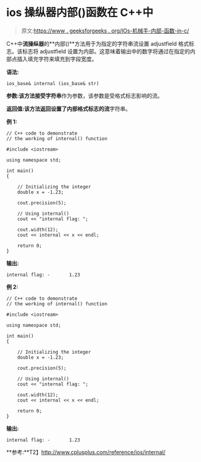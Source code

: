 # ios 操纵器内部()函数在 C++中

> 原文:[https://www . geeksforgeeks . org/IOs-机械手-内部-函数-in-c/](https://www.geeksforgeeks.org/ios-manipulators-internal-function-in-c/)

C++中**流操纵器**的**内部()**方法用于为指定的字符串流设置 adjustfield 格式标志。该标志将 adjustfield 设置为内部。这意味着输出中的数字将通过在指定的内部点插入填充字符来填充到字段宽度。

**语法:**

```
ios_base& internal (ios_base& str)

```

**参数:**该方法接受**字符串**作为参数，该参数是受格式标志影响的流。

**返回值:**该方法返回设置了内部格式标志的**流**字符串。

**例 1:**

```
// C++ code to demonstrate
// the working of internal() function

#include <iostream>

using namespace std;

int main()
{

    // Initializing the integer
    double x = -1.23;

    cout.precision(5);

    // Using internal()
    cout << "internal flag: ";

    cout.width(12);
    cout << internal << x << endl;

    return 0;
}
```

**输出:**

```
internal flag: -       1.23

```

**例 2:**

```
// C++ code to demonstrate
// the working of internal() function

#include <iostream>

using namespace std;

int main()
{

    // Initializing the integer
    double x = -1.23;

    cout.precision(5);

    // Using internal()
    cout << "internal flag: ";

    cout.width(12);
    cout << internal << x << endl;

    return 0;
}
```

**输出:**

```
internal flag: -       1.23

```

**参考:**T2】http://www.cplusplus.com/reference/ios/internal/